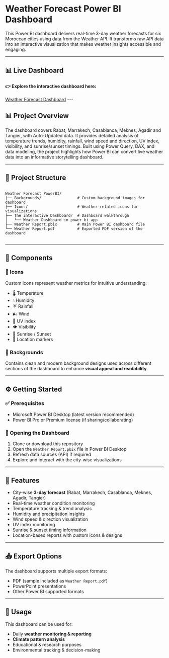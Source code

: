# Weather Forecast Power BI Dashboard  

This Power BI dashboard delivers real-time 3-day weather forecasts for six Moroccan cities using data from the Weather API. It transforms raw API data into an interactive visualization that makes weather insights accessible and engaging.

---
## 📊 Live Dashboard
<h4 id="interactive dashboard">👉 Explore the interactive dashboard here:</h4>
<a href="https://app.powerbi.com/view?r=eyJrIjoiNzAyOWUxMWUtZDIyZi00OWZmLWI2NDYtY2QxOTg0YjA1ZTU2IiwidCI6Ijg0ZDI3MGQyLTBiYzUtNGQ1NS1iZjBhLTI3NGYxYTU3NmNiZiJ9" target="_blank">Weather Forecast Dashboard</a>
---

## 📊 Project Overview

The dashboard covers Rabat, Marrakech, Casablanca, Meknes, Agadir and Tangier, with Auto-Updated data. It provides detailed analysis of temperature trends, humidity, rainfall, wind speed and direction, UV index, visibility, and sunrise/sunset timings. Built using Power Query, DAX, and data modeling, the project highlights how Power BI can convert live weather data into an informative storytelling dashboard.


---

## 📂 Project Structure

```

Weather Forecast PowerBI/
├── Backgrounds/                # Custom background images for dashboard
├── Icons/                      # Weather-related icons for visualizations
├── The interactive Dashboard/  # Dashboard walkthrough
│   └── Weather Dashboard in power bi app
├── Weather Report.pbix         # Main Power BI dashboard file
└── Weather Report.pdf          # Exported PDF version of the dashboard


```

---

## 🎨 Components

### 🔹 Icons  
Custom icons represent weather metrics for intuitive understanding:
- 🌡️ Temperature  
- 💧 Humidity  
- ☔ Rainfall  
- 🌬️ Wind  
- 🔆 UV index  
- 👁️ Visibility  
- 🌅 Sunrise / Sunset  
- 📍 Location markers    

### 🔹 Backgrounds  
Contains clean and modern background designs used across different sections of the dashboard to enhance **visual appeal and readability**.  

---

## ⚙️ Getting Started

### ✅ Prerequisites
- Microsoft Power BI Desktop (latest version recommended)  
- Power BI Pro or Premium license (if sharing/collaborating)  

### 🚀 Opening the Dashboard
1. Clone or download this repository  
2. Open the `Weather Report.pbix` file in Power BI Desktop  
3. Refresh data sources (API) if required  
4. Explore and interact with the city-wise visualizations  

---

## 🌟 Features

- City-wise **3-day forecast** (Rabat, Marrakech, Casablanca, Meknes, Agadir, Tangier)  
- Real-time weather condition monitoring  
- Temperature tracking & trend analysis  
- Humidity and precipitation insights  
- Wind speed & direction visualization  
- UV index monitoring  
- Sunrise & sunset timing information  
- Location-based reports with custom icons & designs  

---

## 📤 Export Options  

The dashboard supports multiple export formats:  
- PDF (sample included as `Weather Report.pdf`)  
- PowerPoint presentations  
- Other Power BI supported formats  

---

## 📌 Usage

This dashboard can be used for:  
- Daily **weather monitoring & reporting**  
- **Climate pattern analysis**  
- Educational & research purposes  
- Environmental tracking & decision-making  
